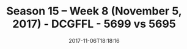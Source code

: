 ---
title: Season 15 – Week 8 (November 5, 2017) - DCGFFL - 5699 vs 5695
teams_score:
- team: 5699
  score: 20
- team: 5695
  score: 41
mvp: Paul Pham, Eduardo Guerra
game-ball: Patrick Tobin, Aaron Ross
season: 15
week: 8
date: '2017-11-06T18:18:16'
pageid: season-15-week-8-november-5-2017-5699-vs-5695
---